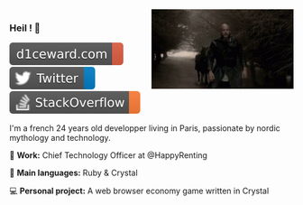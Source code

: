 <img align="right" width= "50%" src='https://raw.githubusercontent.com/D1ceWard/d1ceward/master/valhalla%20_gate.gif' alt='valhalla_gate'/>

### Heil ! 👋

[![d1ceward.com](https://raw.githubusercontent.com/D1ceWard/d1ceward/master/portfolio.svg)](https://www.d1ceward.com/)
[![Twitter](https://raw.githubusercontent.com/D1ceWard/d1ceward/master/twitter.svg)](https://twitter.com/D1ceWard)
[![StackOverflow](https://raw.githubusercontent.com/D1ceWard/d1ceward/master/stackoverflow.svg)](https://stackoverflow.com/users/7970365/d1ceward?tab=profile)


I'm a french 24 years old developper living in Paris, passionate by nordic mythology and technology.


:office: **Work:** Chief Technology Officer at @HappyRenting

:closed_book: **Main languages:** Ruby & Crystal

:computer: **Personal project:** A web browser economy game written in Crystal
